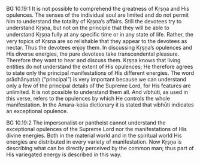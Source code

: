 BG 10.19:1	It is not possible to comprehend the greatness of Kṛṣṇa and His opulences. The senses of the individual soul are limited and do not permit him to understand the totality of Kṛṣṇa’s affairs. Still the devotees try to understand Kṛṣṇa, but not on the principle that they will be able to understand Kṛṣṇa fully at any speciﬁc time or in any state of life. Rather, the very topics of Kṛṣṇa are so relishable that they appear to the devotees as nectar. Thus the devotees enjoy them. In discussing Kṛṣṇa’s opulences and His diverse energies, the pure devotees take transcendental pleasure. Therefore they want to hear and discuss them. Kṛṣṇa knows that living entities do not understand the extent of His opulences; He therefore agrees to state only the principal manifestations of His different energies. The word prādhānyataḥ (“principal”) is very important because we can understand only a few of the principal details of the Supreme Lord, for His features are unlimited. It is not possible to understand them all. And vibhūti, as used in this verse, refers to the opulences by which He controls the whole manifestation. In the Amara-kośa dictionary it is stated that vibhūti indicates an exceptional opulence.

BG 10.19:2	The impersonalist or pantheist cannot understand the exceptional opulences of the Supreme Lord nor the manifestations of His divine energies. Both in the material world and in the spiritual world His energies are distributed in every variety of manifestation. Now Kṛṣṇa is describing what can be directly perceived by the common man; thus part of His variegated energy is described in this way.